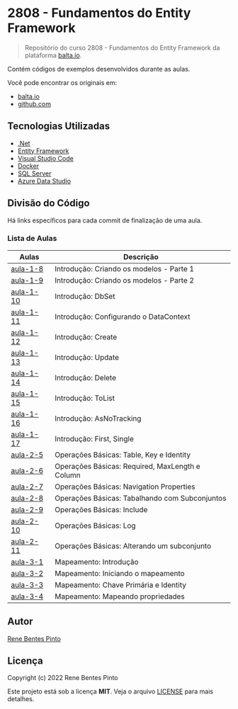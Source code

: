# 2808 - Fundamentos do Entity Framework

> Repositório do curso 2808 - Fundamentos do Entity Framework da plataforma [balta.io](https://balta.io).

Contém códigos de exemplos desenvolvidos durante as aulas.

Você pode encontrar os originais em:

- [balta.io](https://balta.io/cursos/fundamentos-entity-framework)
- [github.com](https://github.com/balta-io/2808)

## Tecnologias Utilizadas

- [.Net](https://dotnet.microsoft.com/)
- [Entity Framework](https://docs.microsoft.com/pt-br/ef/)
- [Visual Studio Code](https://code.visualstudio.com)
- [Docker](https://www.docker.com)
- [SQL Server](https://www.microsoft.com/sql-server)
- [Azure Data Studio](https://docs.microsoft.com/sql/azure-data-studio)

## Divisão do Código

Há links específicos para cada commit de finalização de uma aula.

### Lista de Aulas

| Aulas                             | Descrição                                       |
| --------------------------------- | ----------------------------------------------- |
| [aula-1-8](../../commit/f149534)  | Introdução: Criando os modelos - Parte 1        |
| [aula-1-9](../../commit/1c28616)  | Introdução: Criando os modelos - Parte 2        |
| [aula-1-10](../../commit/faa58e0) | Introdução: DbSet                               |
| [aula-1-11](../../commit/9469ece) | Introdução: Configurando o DataContext          |
| [aula-1-12](../../commit/a6fedfd) | Introdução: Create                              |
| [aula-1-13](../../commit/e864058) | Introdução: Update                              |
| [aula-1-14](../../commit/81a6f09) | Introdução: Delete                              |
| [aula-1-15](../../commit/e24c278) | Introdução: ToList                              |
| [aula-1-16](../../commit/a3504ca) | Introdução: AsNoTracking                        |
| [aula-1-17](../../commit/91179f0) | Introdução: First, Single                       |
| [aula-2-5](../../commit/1dbd647)  | Operações Básicas: Table, Key e Identity        |
| [aula-2-6](../../commit/156920c)  | Operações Básicas: Required, MaxLength e Column |
| [aula-2-7](../../commit/430bac0)  | Operações Básicas: Navigation Properties        |
| [aula-2-8](../../commit/68d485d)  | Operações Básicas: Tabalhando com Subconjuntos  |
| [aula-2-9](../../commit/d73eb1e)  | Operações Básicas: Include                      |
| [aula-2-10](../../commit/2459145) | Operações Básicas: Log                          |
| [aula-2-11](../../commit/3ead3ba) | Operações Básicas: Alterando um subconjunto     |
| [aula-3-1](../../commit/4e2d2a4)  | Mapeamento: Introdução                          |
| [aula-3-2](../../commit/299a52d)  | Mapeamento: Iniciando o mapeamento              |
| [aula-3-3](../../commit/45eb6d7)  | Mapeamento: Chave Primária e Identity           |
| [aula-3-4](../../commit/5fb8bb4)  | Mapeamento: Mapeando propriedades               |

## Autor

[Rene Bentes Pinto](http://github.com/renebentes)

## Licença

Copyright (c) 2022 Rene Bentes Pinto

Este projeto está sob a licença **MIT**. Veja o arquivo [LICENSE](LICENSE) para mais detalhes.

